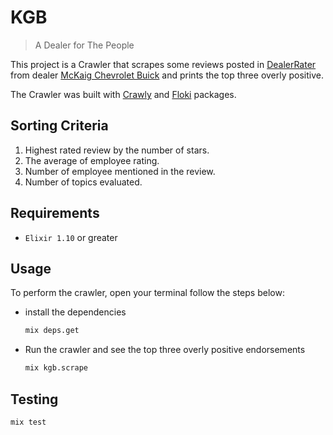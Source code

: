 # KGB

> A Dealer for The People

This project is a Crawler that scrapes some reviews posted in [DealerRater](https://www.dealerrater.com/) from dealer [McKaig Chevrolet Buick](https://www.mckaig.net/) and prints the top three overly positive.

The Crawler was built with [Crawly](https://github.com/oltarasenko/crawly) and [Floki](https://github.com/philss/floki) packages.

## Sorting Criteria

1. Highest rated review by the number of stars.
2. The average of employee rating.
3. Number of employee mentioned in the review.
4. Number of topics evaluated.

## Requirements

- `Elixir 1.10` or greater

## Usage

To perform the crawler, open your terminal follow the steps below:

- install the dependencies

  ```sh
  mix deps.get
  ```

- Run the crawler and see the top three overly positive endorsements

  ```sh
  mix kgb.scrape
  ```

## Testing

```sh
mix test
```
